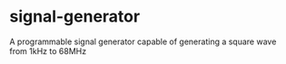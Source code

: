 # signal-generator
A programmable signal generator capable of generating a square wave from 1kHz to 68MHz
